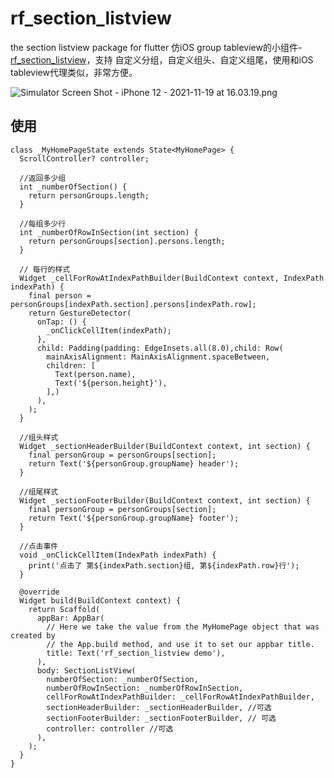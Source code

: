 # rf_section_listview
the section listview package for flutter
仿iOS group tableview的小组件- [rf_section_listview](https://pub.flutter-io.cn/packages/rf_section_listview/install)，支持 自定义分组，自定义组头、自定义组尾，使用和iOS  tableview代理类似，非常方便。

![Simulator Screen Shot - iPhone 12 - 2021-11-19 at 16.03.19.png](https://p1-juejin.byteimg.com/tos-cn-i-k3u1fbpfcp/8dc56731c5bf49b2962983d12d54d69b~tplv-k3u1fbpfcp-watermark.image?)

## 使用
```
class _MyHomePageState extends State<MyHomePage> {
  ScrollController? controller;

  //返回多少组
  int _numberOfSection() {
    return personGroups.length;
  }

  //每组多少行
  int _numberOfRowInSection(int section) {
    return personGroups[section].persons.length;
  }

  // 每行的样式
  Widget _cellForRowAtIndexPathBuilder(BuildContext context, IndexPath indexPath) {
    final person = personGroups[indexPath.section].persons[indexPath.row];
    return GestureDetector(
      onTap: () {
        _onClickCellItem(indexPath);
      },
      child: Padding(padding: EdgeInsets.all(8.0),child: Row(
        mainAxisAlignment: MainAxisAlignment.spaceBetween,
        children: [
          Text(person.name),
          Text('${person.height}'),
        ],)
      ),
    );
  }

  //组头样式
  Widget _sectionHeaderBuilder(BuildContext context, int section) {
    final personGroup = personGroups[section];
    return Text('${personGroup.groupName} header');
  }

  //组尾样式
  Widget _sectionFooterBuilder(BuildContext context, int section) {
    final personGroup = personGroups[section];
    return Text('${personGroup.groupName} footer');
  }

  //点击事件
  void _onClickCellItem(IndexPath indexPath) {
    print('点击了 第${indexPath.section}组, 第${indexPath.row}行');
  }

  @override
  Widget build(BuildContext context) {
    return Scaffold(
      appBar: AppBar(
        // Here we take the value from the MyHomePage object that was created by
        // the App.build method, and use it to set our appbar title.
        title: Text('rf_section_listview demo'),
      ),
      body: SectionListView(
        numberOfSection: _numberOfSection,
        numberOfRowInSection: _numberOfRowInSection,
        cellForRowAtIndexPathBuilder: _cellForRowAtIndexPathBuilder,
        sectionHeaderBuilder: _sectionHeaderBuilder, //可选
        sectionFooterBuilder: _sectionFooterBuilder, // 可选
        controller: controller //可选
      ),
    );
  }
}
```

